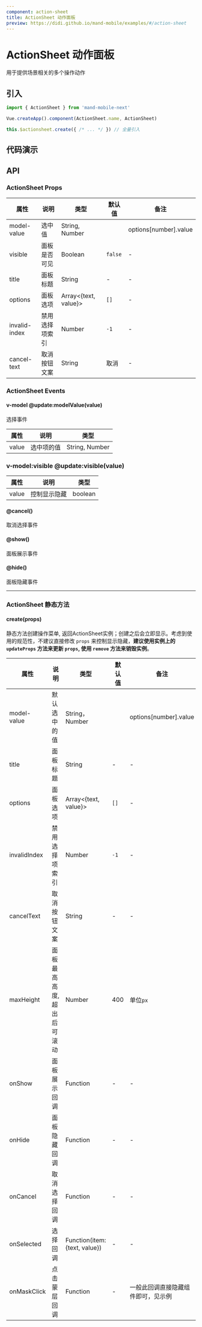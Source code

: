 ```yaml
---
component: action-sheet
title: ActionSheet 动作面板
preview: https://didi.github.io/mand-mobile/examples/#/action-sheet
---
```


# ActionSheet 动作面板

用于提供场景相关的多个操作动作

## 引入

```javascript
import { ActionSheet } from 'mand-mobile-next'

Vue.createApp().component(ActionSheet.name, ActionSheet)

this.$actionsheet.create({ /* ... */ }) // 全量引入
```

## 代码演示

<demo-wrapper
  src="src/packages/action-sheet/demo"
  :demos="demos"
/>

<script setup>
const demos = import.meta.globEager('../../../src/packages/action-sheet/demo/demo*.vue')
</script>

## API

### ActionSheet Props
|属性 | 说明 | 类型 | 默认值 | 备注 |
|----|-----|------|------|------|
| model-value | 选中值 | String, Number | | options[number].value |
| visible |面板是否可见|Boolean| `false`|-|
|title|面板标题|String|-|-|
|options|面板选项| Array<{text, value}>| `[]`|-|
|invalid-index|禁用选择项索引 |Number|`-1`|-|
|cancel-text|取消按钮文案 |String | 取消 |-|

### ActionSheet Events

#### <badge>v-model</badge> @update:modelValue(value)
选择事件

|属性 | 说明 | 类型 |
|----|-----|------|
|value| 选中项的值 | String, Number |

### <badge>v-model:visible</badge> @update:visible(value)

|属性 | 说明 | 类型 |
|----|-----|------|
|value| 控制显示隐藏 | boolean |

#### @cancel()
取消选择事件

#### @show()
面板展示事件

#### @hide()
面板隐藏事件

---

### ActionSheet 静态方法

#### create(props)
静态方法创建操作菜单, 返回ActionSheet实例；创建之后会立即显示。考虑到使用的规范性，不建议直接修改 `props` 来控制显示隐藏，**建议使用实例上的 `updateProps` 方法来更新 `props`, 使用 `remove` 方法来销毁实例**。

|属性 | 说明 | 类型 | 默认值 | 备注 |
|----|-----|------|------|------|
|model-value|默认选中的值| String，Number | | options[number].value |
|title|面板标题|String|-|-|
|options|面板选项| Array<{text, value}>| `[]`|-|
|invalidIndex|禁用选择项索引 |Number|`-1`|-|
|cancelText|取消按钮文案 |String |-|-|
|maxHeight|面板最高高度, 超出后可滚动|Number|400|单位`px`|
|onShow|面板展示回调|Function|-|-|
|onHide|面板隐藏回调|Function|-|-|
|onCancel|取消选择回调|Function|-|-|
|onSelected|选择回调|Function(item: {text, value})|-|-|
| onMaskClick | 点击蒙层回调 | Function|-| 一般此回调直接隐藏组件即可，见示例 |
